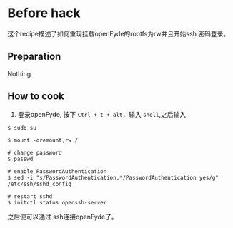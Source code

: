 # Before hack

这个recipe描述了如何重现挂载openFyde的rootfs为rw并且开始ssh 密码登录。

## Preparation

Nothing.

## How to cook

1. 登录openFyde, 按下 `Ctrl + t + alt`，输入 `shell`,之后输入
```
$ sudo su

$ mount -oremount,rw /

# change password
$ passwd

# enable PasswordAuthentication
$ sed -i "s/PasswordAuthentication.*/PasswordAuthentication yes/g" /etc/ssh/sshd_config

# restart sshd
$ initctl status openssh-server
```

之后便可以通过 ssh连接openFyde了。
